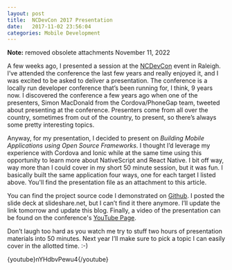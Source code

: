 ```yaml
---
layout: post
title:  NCDevCon 2017 Presentation
date:   2017-11-02 23:56:04
categories: Mobile Development
---
```

**Note:** removed obsolete attachments November 11, 2022

A few weeks ago, I presented a session at the [NCDevCon](http://ncdevcon.com) event in Raleigh. I’ve attended the conference the last few years and really enjoyed it, and I was excited to be asked to deliver a presentation. The conference is a locally run developer conference that’s been running for, I think, 9 years now. I discovered the conference a few years ago when one of the presenters, Simon MacDonald from the Cordova/PhoneGap team, tweeted about presenting at the conference. Presenters come from all over the country, sometimes from out of the country, to present, so there’s always some pretty interesting topics.

Anyway, for my presentation, I decided to present on _Building Mobile Applications using Open Source Frameworks_. I thought I’d leverage my experience with Cordova and Ionic while at the same time using this opportunity to learn more about NativeScript and React Native. I bit off way, way more than I could cover in my short 50 minute session, but it was fun. I basically built the same application four ways, one for each target I listed above. You'll find the presentation file as an attachment to this article.  

You can find the project source code I demonstrated on [Github](https://github.com/johnwargo/NCDevCon-2017). I posted the slide deck at slideshare.net, but I can’t find it there anymore. I’ll update the link tomorrow and update this blog. Finally, a video of the presentation can be found on the conference's [YouTube Page](https://www.youtube.com/watch?v=nYHdbvPewu4&index=13&list=PLz6r7YssJoKSlZk78GeJdIlLzXcSg4w1d).

Don’t laugh too hard as you watch me try to stuff two hours of presentation materials into 50 minutes. Next year I’ll make sure to pick a topic I can easily cover in the allotted time. :-)  

{youtube}nYHdbvPewu4{/youtube}